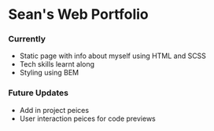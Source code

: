 # Sean's Web Portfolio

### Currently

-   Static page with info about myself using HTML and SCSS
-   Tech skills learnt along
-   Styling using BEM

### Future Updates

-   Add in project peices
-   User interaction peices for code previews
